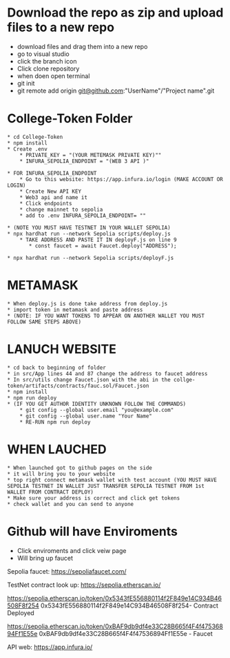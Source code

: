 # Download the repo as zip and upload files to a new repo
  * download files and drag them into a new repo
  * go to visual studio 
  * click the branch icon
  * Click clone repository
  * when doen open terminal
  * git init
  * git remote add origin git@github.com:"UserName"/"Project name".git

# College-Token Folder
    * cd College-Token
    * npm install
    * Create .env
        * PRIVATE_KEY = "(YOUR METEMASK PRIVATE KEY)""
        * INFURA_SEPOLIA_ENDPOINT = "(WEB 3 API )"

    * FOR INFURA_SEPOLIA_ENDPOINT
        * Go to this website: https://app.infura.io/login (MAKE ACCOUNT OR LOGIN)
        * Create New API KEY
        * Web3 api and name it
        * Click endpoints
        * change mainnet to sepolia 
        * add to .env INFURA_SEPOLIA_ENDPOINT= ""

    * (NOTE YOU MUST HAVE TESTNET IN YOUR WALLET SEPOLIA)
    * npx hardhat run --network Sepolia scripts/deploy.js
        * TAKE ADDRESS AND PASTE IT IN deployF.js on line 9
           * const faucet = await Faucet.deploy("ADDRESS");

    * npx hardhat run --network Sepolia scripts/deployF.js

# METAMASK
    * When deploy.js is done take address from deploy.js
    * import token in metamask and paste address
    * (NOTE: IF YOU WANT TOKENS TO APPEAR ON ANOTHER WALLET YOU MUST FOLLOW SAME STEPS ABOVE)

# LANUCH WEBSITE
    * cd back to beginning of folder 
    * in src/App lines 44 and 87 change the address to faucet address
    * In src/utils change Faucet.json with the abi in the collge-token/artifacts/contracts/fauc.sol/Faucet.json
    * npm install
    * npm run deploy
    * (IF YOU GET AUTHOR IDENTITY UNKNOWN FOLLOW THE COMMANDS)
        * git config --global user.email "you@example.com"
        * git config --global user.name "Your Name"
        * RE-RUN npm run deploy

# WHEN LAUCHED
    * When launched got to github pages on the side 
    * it will bring you to your website
    * top right connect metamask wallet with test account (YOU MUST HAVE SEPOLIA TESTNET IN WALLET JUST TRANSFER SEPOLIA TESTNET FROM 1st WALLET FROM CONTRACT DEPLOY)
    * Make sure your address is correct and click get tokens
    * check wallet and you can send to anyone


# Github will have Enviroments
  * Click enviroments and click veiw page
  * Will bring up faucet
  
Sepolia faucet: https://sepoliafaucet.com/

TestNet contract look up: https://sepolia.etherscan.io/

https://sepolia.etherscan.io/token/0x5343fE556880114f2F849e14C934B46508F8f254 0x5343fE556880114f2F849e14C934B46508F8f254- Contract Deployed

https://sepolia.etherscan.io/token/0xBAF9db9df4e33C28B665f4F4f47536894Ff1E55e
0xBAF9db9df4e33C28B665f4F4f47536894Ff1E55e - Faucet

API web: https://app.infura.io/
